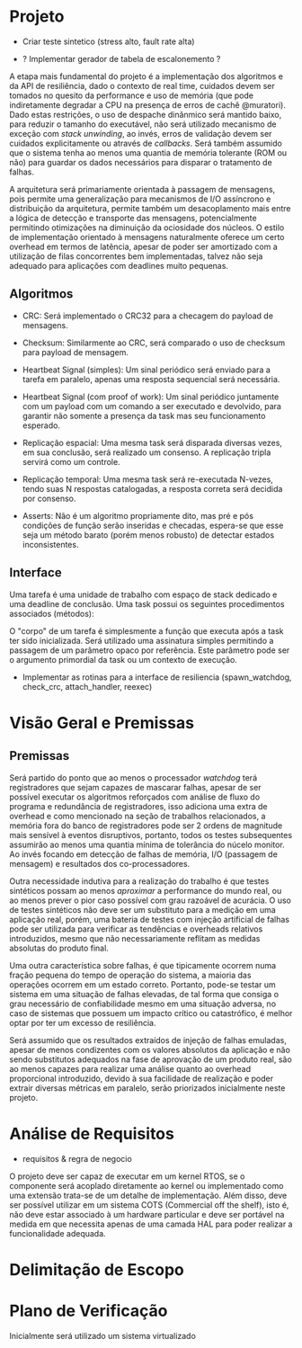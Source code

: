 # Projeto
- Criar teste sintetico (stress alto, fault rate alta)

- ? Implementar gerador de tabela de escalonemento ?

A etapa mais fundamental do projeto é a implementação dos algoritmos e da API de resiliência, dado o contexto de real time, cuidados devem ser tomados no quesito da performance e uso de memória (que pode indiretamente degradar a CPU na presença de erros de cachê @muratori). Dado estas restrições, o uso de despache dinânmico será mantido baixo, para reduzir o tamanho do executável, não será utilizado mecanismo de exceção com *stack unwinding*, ao invés, erros de validação devem ser cuidados explicitamente ou através de *callbacks*. Será também assumido que o sistema tenha ao menos uma quantia de memória tolerante (ROM ou não) para guardar os dados necessários para disparar o tratamento de falhas.

A arquitetura será primariamente orientada à passagem de mensagens, pois permite uma generalização para mecanismos de I/O assíncrono e distribuição da arquitetura, permite também um desacoplamento mais entre a lógica de detecção e transporte das mensagens, potencialmente permitindo otimizações na diminuição da ociosidade dos núcleos. O estilo de implementação orientado à mensagens naturalmente oferece um certo overhead em termos de latência, apesar de poder ser amortizado com a utilização de filas concorrentes bem implementadas, talvez não seja adequado para aplicações com deadlines muito pequenas.

## Algoritmos
- CRC: Será implementado o CRC32 para a checagem do payload de mensagens.

- Checksum: Similarmente ao CRC, será comparado o uso de checksum para payload de mensagem.

- Heartbeat Signal (simples): Um sinal periódico será enviado para a tarefa em paralelo, apenas uma resposta sequencial será necessária.

- Heartbeat Signal (com proof of work): Um sinal periódico juntamente com um payload com um comando a ser executado e devolvido, para garantir não somente a presença da task mas seu funcionamento esperado.

- Replicação espacial: Uma mesma task será disparada diversas vezes, em sua conclusão, será realizado um consenso. A replicação tripla servirá como um controle.

- Replicação temporal: Uma mesma task será re-executada N-vezes, tendo suas N respostas catalogadas, a resposta correta será decidida por consenso.

- Asserts: Não é um algoritmo propriamente dito, mas pré e pós condições de função serão inseridas e checadas, espera-se que esse seja um método barato (porém menos robusto) de detectar estados inconsistentes.

## Interface

Uma tarefa é uma unidade de trabalho com espaço de stack dedicado e uma deadline de conclusão. Uma task possui os seguintes procedimentos associados (métodos):

O "corpo" de um tarefa é simplesmente a função que executa após a task ter sido inicializada. Será utilizado uma assinatura simples permitindo a passagem de um parâmetro opaco por referência. Este parâmetro pode ser o argumento primordial da task ou um contexto de execução.


- Implementar as rotinas para a interface de resiliencia (spawn_watchdog, check_crc, attach_handler, reexec)


# Visão Geral e Premissas

## Premissas

Será partido do ponto que ao menos o processador *watchdog* terá registradores que sejam capazes de mascarar falhas, apesar de ser possível executar os algoritmos reforçados com análise de fluxo do programa e redundância de registradores, isso adiciona uma extra de overhead e como mencionado na seção de trabalhos relacionados, a memória fora do banco de registradores pode ser 2 ordens de magnitude mais sensível à eventos disruptivos, portanto, todos os testes subsequentes assumirão ao menos uma quantia mínima de tolerância do núcelo monitor. Ao invés focando em detecção de falhas de memória, I/O (passagem de mensagem) e resultados dos co-processadores.

Outra necessidade indutiva para a realização do trabalho é que testes sintéticos possam ao menos *aproximar* a performance do mundo real, ou ao menos prever o pior caso possível com grau razoável de acurácia. O uso de testes sintéticos não deve ser um substituto para a medição em uma aplicação real, porém, uma bateria de testes com injeção artificial de falhas pode ser utilizada para verificar as tendências e overheads relativos introduzidos, mesmo que não necessariamente reflitam as medidas absolutas do produto final.

Uma outra característica sobre falhas, é que tipicamente ocorrem numa fração pequena do tempo de operação do sistema, a maioria das operações ocorrem em um estado correto. Portanto, pode-se testar um sistema em uma situação de falhas elevadas, de tal forma que consiga o grau necessário de confiabilidade mesmo em uma situação adversa, no caso de sistemas que possuem um impacto crítico ou catastrófico, é melhor optar por ter um excesso de resiliência.

Será assumido que os resultados extraídos de injeção de falhas emuladas, apesar de menos condizentes com os valores absolutos da aplicação e não sendo substitutos adequados na fase de aprovação de um produto real, são ao menos capazes para realizar uma análise quanto ao overhead proporcional introduzido, devido à sua facilidade de realização e poder extrair diversas métricas em paralelo, serão priorizados inicialmente neste projeto.

# Análise de Requisitos
- requisitos & regra de negocio

O projeto deve ser capaz de executar em um kernel RTOS, se o componente será acoplado diretamente ao kernel ou implementado como uma extensão trata-se de um detalhe de implementação. Além disso, deve ser possível utilizar em um sistema COTS (Commercial off the shelf), isto é, não deve estar associado à um hardware particular e deve ser portável na medida em que necessita apenas de uma camada HAL para poder realizar a funcionalidade adequada.

# Delimitação de Escopo 


# Plano de Verificação

Inicialmente será utilizado um sistema virtualizado 
